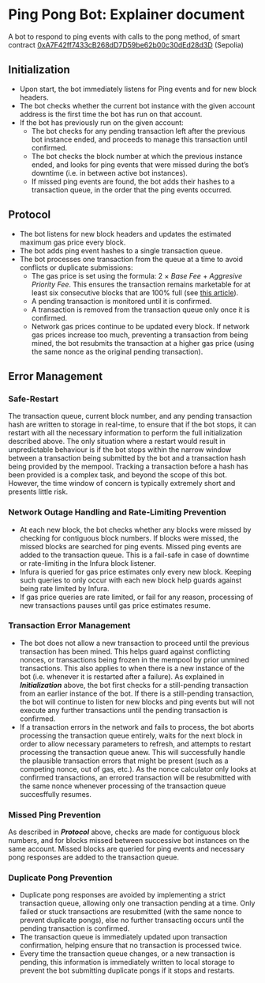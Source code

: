 # Ping Pong Bot: Explainer document
A bot to respond to ping events with calls to the pong method, of smart contract [0xA7F42ff7433cB268dD7D59be62b00c30dEd28d3D](https://sepolia.etherscan.io/txs?a=0xa7f42ff7433cb268dd7d59be62b00c30ded28d3d) (Sepolia)

## Initialization
* Upon start, the bot immediately listens for Ping events and for new block headers.
* The bot checks whether the current bot instance with the given account address is the first time the bot has run on that account.
* If the bot has previously run on the given account:
  * The bot checks for any pending transaction left after the previous bot instance ended, and proceeds to manage this transaction until confirmed.
  * The bot checks the block number at which the previous instance ended, and looks for ping events that were missed during the bot’s downtime (i.e. in between active bot instances).
  * If missed ping events are found, the bot adds their hashes to a transaction queue, in the order that the ping events occurred.

## Protocol
* The bot listens for new block headers and updates the estimated maximum gas price every block.
* The bot adds ping event hashes to a single transaction queue.
* The bot processes one transaction from the queue at a time to avoid conflicts or duplicate submissions:
  * The gas price is set using the formula: $2$ $\times$ *Base Fee* $+$ *Aggresive Priority Fee*. This ensures the transaction remains marketable for at least six consecutive blocks that are 100% full (see [this article](https://www.blocknative.com/blog/eip-1559-fees#3)).
  * A pending transaction is monitored until it is confirmed.
  * A transaction is removed from the transaction queue only once it is confirmed.
  * Network gas prices continue to be updated every block. If network gas prices increase too much, preventing a transaction from being mined, the bot resubmits the transaction at a higher gas price (using the same nonce as the original pending transaction).

## Error Management
### Safe-Restart
The transaction queue, current block number, and any pending transaction hash are written to storage in real-time, to ensure that if the bot stops, it can restart with all the necessary information to perform the full initialization described above. The only situation where a restart would result in unpredictable behaviour is if the bot stops within the narrow window between a transaction being submitted by the bot and a transaction hash being provided by the mempool. Tracking a transaction before a hash has been provided is a complex task, and beyond the scope of this bot. However, the time window of concern is typically extremely short and presents little risk.
### Network Outage Handling and Rate-Limiting Prevention
* At each new block, the bot checks whether any blocks were missed by checking for contiguous block numbers. If blocks were missed, the missed blocks are searched for ping events. Missed ping events are added to the transaction queue. This is a fail-safe in case of downtime or rate-limiting in the Infura block listener.
* Infura is queried for gas price estimates only every new block. Keeping such queries to only occur with each new block help guards against being rate limited by Infura.
* If gas price queries are rate limited, or fail for any reason, processing of new transactions pauses until gas price estimates resume.
### Transaction Error Management
* The bot does not allow a new transaction to proceed until the previous transaction has been mined. This helps guard against conflicting nonces, or transactions being frozen in the mempool by prior unmined transactions. This also applies to when there is a new instance of the bot (i.e. whenever it is restarted after a failure). As explained in __*Initialization*__ above, the bot first checks for a still-pending transaction from an earlier instance of the bot. If there is a still-pending transaction, the bot will continue to listen for new blocks and ping events but will not execute any further transactions until the pending transaction is confirmed.
* If a transaction errors in the network and fails to process, the bot aborts processing the transaction queue entirely, waits for the next block in order to allow necessary parameters to refresh, and attempts to restart processing the transaction queue anew. This will successfully handle the plausible transaction errors that might be present (such as a competing nonce, out of gas, etc.). As the nonce calculator only looks at confirmed transactions, an errored transaction will be resubmitted with the same nonce whenever processing of the transaction queue succesffully resumes.
### Missed Ping Prevention
As described in __*Protocol*__ above, checks are made for contiguous block numbers, and for blocks missed between successive bot instances on the same account. Missed blocks are queried for ping events and necessary pong responses are added to the transaction queue.
### Duplicate Pong Prevention
* Duplicate pong responses are avoided by implementing a strict transaction queue, allowing only one transaction pending at a time. Only failed or stuck transactions are resubmitted (with the same nonce to prevent duplicate pongs), else no further transacting occurs until the pending transaction is confirmed.
* The transaction queue is immediately updated upon transaction confirmation, helping ensure that no transaction is processed twice.
* Every time the transaction queue changes, or a new transaction is pending, this information is immediately written to local storage to prevent the bot submitting duplicate pongs if it stops and restarts.
